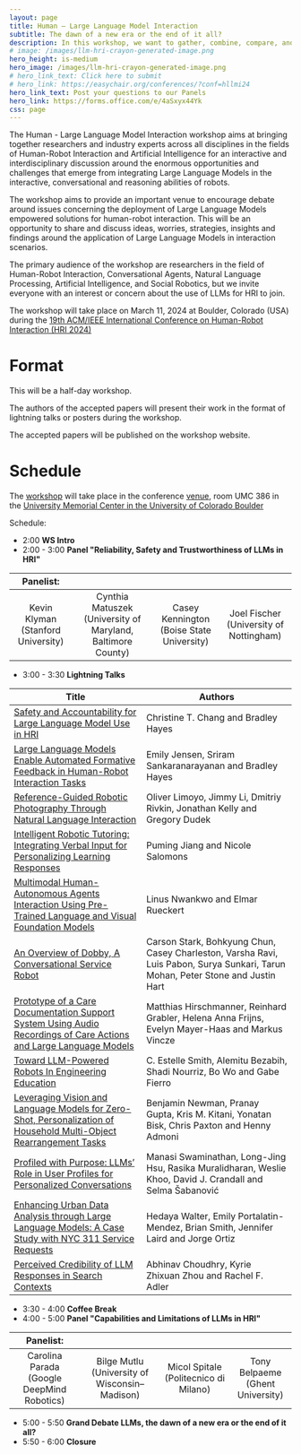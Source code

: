 ```yaml
---
layout: page
title: Human – Large Language Model Interaction
subtitle: The dawn of a new era or the end of it all?
description: In this workshop, we want to gather, combine, compare, and share insights and knowledge across the wide HRI community on the pitfalls and opportunities that the application of LLMs in HRI research can present.
# image: /images/llm-hri-crayon-generated-image.png
hero_height: is-medium
hero_image: /images/llm-hri-crayon-generated-image.png
# hero_link_text: Click here to submit
# hero_link: https://easychair.org/conferences/?conf=hllmi24
hero_link_text: Post your questions to our Panels
hero_link: https://forms.office.com/e/4aSxyx44Yk
css: page
---
```


<!-- # Human – Large Language Model Interaction -->

The Human - Large Language Model Interaction workshop aims at bringing together researchers and industry experts across all disciplines in the fields of Human-Robot Interaction and Artificial Intelligence for an interactive and interdisciplinary discussion around the enormous opportunities and challenges that emerge from integrating Large Language Models in the interactive, conversational and reasoning abilities of robots.   

The workshop aims to provide an important venue to encourage debate around issues concerning the deployment of Large Language Models empowered solutions for human-robot interaction. This will be an opportunity to share and discuss ideas, worries, strategies, insights and findings around the application of Large Language Models in interaction scenarios.   

The primary audience of the workshop are researchers in the field of Human-Robot Interaction, Conversational Agents, Natural Language Processing, Artificial Intelligence, and Social Robotics, but we invite everyone with an interest or concern about the use of LLMs for HRI to join.

The workshop will take place on March 11, 2024 at Boulder, Colorado (USA) during the [19th ACM/IEEE International Conference on Human-Robot Interaction (HRI 2024)](https://humanrobotinteraction.org/2024/)

# [](#format)Format

This will be a half-day workshop.

The authors of the accepted papers will present their work in the format of lightning talks or posters during the workshop. 

The accepted papers will be published on the workshop website. 

<!-- Format and Activities: -->


# [](#schedule)Schedule

The [workshop](https://humanrobotinteraction.org/2024/workshops-and-tutorials/) will take place in the conference [venue](https://www.colorado.edu/umc/maps), room UMC 386 in the [University Memorial Center in the University of Colorado Boulder](https://maps.app.goo.gl/dTmh4GpLbLt3B7uQ6)

Schedule: 

- 2:00 **WS Intro**
- 2:00 - 3:00 **Panel "Reliability, Safety and Trustworthiness of LLMs in HRI"**


| Panelist: |  |  |  |
|    :----:   |    :----:   |    :----:   |    :----:   |
| Kevin Klyman <br>(Stanford University) | Cynthia Matuszek <br>(University of Maryland, Baltimore County) | Casey Kennington <br>(Boise State University) | Joel Fischer <br>(University of Nottingham) |


- 3:00 - 3:30 **Lightning Talks**


| Title | Authors |
| --- | ----------- |
| [Safety and Accountability for Large Language Model Use in HRI](papers/hllmi24_paper_1.pdf) | Christine T. Chang and Bradley Hayes |
| [Large Language Models Enable Automated Formative Feedback in Human-Robot Interaction Tasks](papers/hllmi24_paper_2.pdf) | Emily Jensen, Sriram Sankaranarayanan and Bradley Hayes |
| [Reference-Guided Robotic Photography Through Natural Language Interaction](papers/hllmi24_paper_3.pdf) | Oliver Limoyo, Jimmy Li, Dmitriy Rivkin, Jonathan Kelly and Gregory Dudek |
| [Intelligent Robotic Tutoring: Integrating Verbal Input for Personalizing Learning Responses](papers/hllmi24_paper_4.pdf) | Puming Jiang and Nicole Salomons |
| [Multimodal Human-Autonomous Agents Interaction Using Pre-Trained Language and Visual Foundation Models](papers/hllmi24_paper_5.pdf) | Linus Nwankwo and Elmar Rueckert |
| [An Overview of Dobby, A Conversational Service Robot](papers/hllmi24_paper_6.pdf) | Carson Stark, Bohkyung Chun, Casey Charleston, Varsha Ravi, Luis Pabon, Surya Sunkari, Tarun Mohan, Peter Stone and Justin Hart |
| [Prototype of a Care Documentation Support System Using Audio Recordings of Care Actions and Large Language Models](papers/hllmi24_paper_7.pdf) | Matthias Hirschmanner, Reinhard Grabler, Helena Anna Frijns, Evelyn Mayer-Haas and Markus Vincze |
| [Toward LLM-Powered Robots In Engineering Education](papers/hllmi24_paper_8.pdf) | C. Estelle Smith, Alemitu Bezabih, Shadi Nourriz, Bo Wo and Gabe Fierro |
| [Leveraging Vision and Language Models for Zero-Shot, Personalization of Household Multi-Object Rearrangement Tasks](papers/hllmi24_paper_9.pdf) | Benjamin Newman, Pranay Gupta, Kris M. Kitani, Yonatan Bisk, Chris Paxton and Henny Admoni |
| [Profiled with Purpose: LLMs’ Role in User Profiles for Personalized Conversations](papers/hllmi24_paper_10.pdf) | Manasi Swaminathan, Long-Jing Hsu, Rasika Muralidharan, Weslie Khoo, David J. Crandall and Selma Šabanović |
| [Enhancing Urban Data Analysis through Large Language Models: A Case Study with NYC 311 Service Requests](papers/hllmi24_paper_11.pdf) | Hedaya Walter, Emily Portalatin-Mendez, Brian Smith, Jennifer Laird and Jorge Ortiz |
| [Perceived Credibility of LLM Responses in Search Contexts](papers/hllmi24_paper_12.pdf) | Abhinav Choudhry, Kyrie Zhixuan Zhou and Rachel F. Adler |


- 3:30 - 4:00 **Coffee Break**
- 4:00 - 5:00 **Panel "Capabilities and Limitations of LLMs in HRI"**

| Panelist: |  |  |  |
|    :----:   |    :----:   |    :----:   |    :----:   |
| Carolina Parada <br>(Google DeepMind Robotics) | Bilge Mutlu <br>(University of Wisconsin–Madison) | Micol Spitale <br>(Politecnico di Milano) | Tony Belpaeme <br>(Ghent University) |


- 5:00 - 5:50 **Grand Debate LLMs, the dawn of a new era or the end of it all?**
- 5:50 - 6:00 **Closure**
